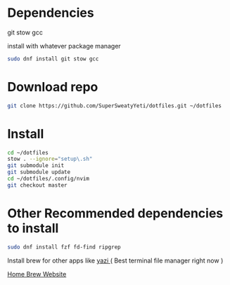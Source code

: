 # Dependencies

git
stow
gcc

install with whatever package manager
```bash
sudo dnf install git stow gcc
```

# Download repo

```bash
git clone https://github.com/SuperSweatyYeti/dotfiles.git ~/dotfiles
```

# Install

```bash
cd ~/dotfiles
stow . --ignore="setup\.sh"
git submodule init
git submodule update
cd ~/dotfiles/.config/nvim
git checkout master
```

# Other Recommended dependencies to install

```bash
sudo dnf install fzf fd-find ripgrep
```

Install brew for other apps like [ yazi ]( https://github.com/sxyazi/yazi  )( Best terminal file manager right now )

[ Home Brew Website ](https://brew.sh/)

